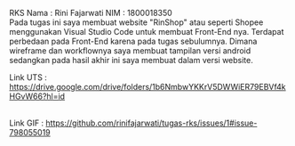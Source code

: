 RKS
Nama : Rini Fajarwati
NIM  : 1800018350
<br/>
Pada tugas ini saya membuat website "RinShop" atau seperti Shopee menggunakan Visual Studio Code untuk membuat Front-End nya.
Terdapat perbedaan pada Front-End karena pada tugas sebulumnya. Dimana wireframe dan workflownya saya membuat tampilan versi android sedangkan pada hasil akhir ini saya membuat dalam versi website.<br/>


Link UTS : https://drive.google.com/drive/folders/1b6NmbwYKKrV5DWWiER79EBVf4kHGvW66?hl=id
<br/><br/>


Link GIF : https://github.com/rinifajarwati/tugas-rks/issues/1#issue-798055019



